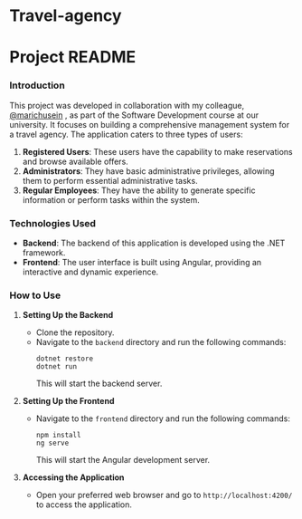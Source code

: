 ﻿# Travel-agency
# Project README

### Introduction

This project was developed in collaboration with my colleague, [@marichusein](https://github.com/marichusein)
, as part of the Software Development course at our university. It focuses on building a comprehensive management system for a travel agency. The application caters to three types of users:

1. **Registered Users**: These users have the capability to make reservations and browse available offers.
2. **Administrators**: They have basic administrative privileges, allowing them to perform essential administrative tasks.
3. **Regular Employees**: They have the ability to generate specific information or perform tasks within the system.

### Technologies Used

- **Backend**: The backend of this application is developed using the .NET framework.
- **Frontend**: The user interface is built using Angular, providing an interactive and dynamic experience.

### How to Use

1. **Setting Up the Backend**
   - Clone the repository.
   - Navigate to the `backend` directory and run the following commands:
     ```shell
     dotnet restore
     dotnet run
     ```
     This will start the backend server.

2. **Setting Up the Frontend**
   - Navigate to the `frontend` directory and run the following commands:
     ```shell
     npm install
     ng serve
     ```
     This will start the Angular development server.

3. **Accessing the Application**
   - Open your preferred web browser and go to `http://localhost:4200/` to access the application.


